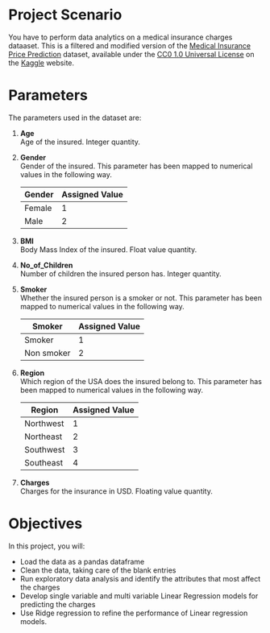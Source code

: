 # Project Scenario
<p>You have to perform data analytics on a medical insurance charges dataaset. This is a filtered and modified version of the <a href="https://www.kaggle.com/datasets/harishkumardatalab/medical-insurance-price-prediction?resource=download" target="_blank" rel="noopener noreferrer" title="Medical Insurance Price Prediction">Medical Insurance Price Prediction</a> dataset, available under the <a href="https://creativecommons.org/publicdomain/zero/1.0/legalcode" target="_blank" rel="noopener noreferrer" title="CC0 1.0 Universal License">CC0 1.0 Universal License</a> on the <a href="https://www.kaggle.com/" target="_blank" rel="noopener noreferrer" title="Kaggle">Kaggle</a> website.</p>

# Parameters
The parameters used in the dataset are:

<ol>
<li><p><strong>Age</strong><br>Age of the insured. Integer quantity.</p>
</li><li><p><strong>Gender</strong><br>Gender of the insured. This parameter has been mapped to numerical values in the following way.</p>
<table>
<thead>
<tr>
<th>Gender</th>
<th>Assigned Value</th>
</tr>
</thead>
<tbody><tr>
<td>Female</td>
<td>1</td>
</tr>
<tr>
<td>Male</td>
<td>2</td>
</tr>
</tbody></table>
</li><li><p><strong>BMI</strong><br>Body Mass Index of the insured. Float value quantity.</p>
</li><li><p><strong>No_of_Children</strong><br>Number of children the insured person has. Integer quantity.</p>
</li><li><p><strong>Smoker</strong><br>Whether the insured person is a smoker or not. This parameter has been mapped to numerical values in the following way.</p>
<table>
<thead>
<tr>
<th>Smoker</th>
<th>Assigned Value</th>
</tr>
</thead>
<tbody><tr>
<td>Smoker</td>
<td>1</td>
</tr>
<tr>
<td>Non smoker</td>
<td>2</td>
</tr>
</tbody></table>
</li><li><p><strong>Region</strong><br>Which region of the USA does the insured belong to. This parameter has been mapped to numerical values in the following way.</p>
<table>
<thead>
<tr>
<th>Region</th>
<th>Assigned Value</th>
</tr>
</thead>
<tbody><tr>
<td>Northwest</td>
<td>1</td>
</tr>
<tr>
<td>Northeast</td>
<td>2</td>
</tr>
<tr>
<td>Southwest</td>
<td>3</td>
</tr>
<tr>
<td>Southeast</td>
<td>4</td>
</tr>
</tbody></table>
</li><li><p><strong>Charges</strong><br>Charges for the insurance in USD. Floating value quantity.</p>
</li></ol>

# Objectives
In this project, you will:
<ul>
<li>Load the data as a pandas dataframe</li><li>Clean the data, taking care of the blank entries</li><li>Run exploratory data analysis and identify the attributes that most affect the charges</li><li>Develop single variable and multi variable Linear Regression models for predicting the charges</li><li>Use Ridge regression to refine the performance of Linear regression models.</li></ul>
